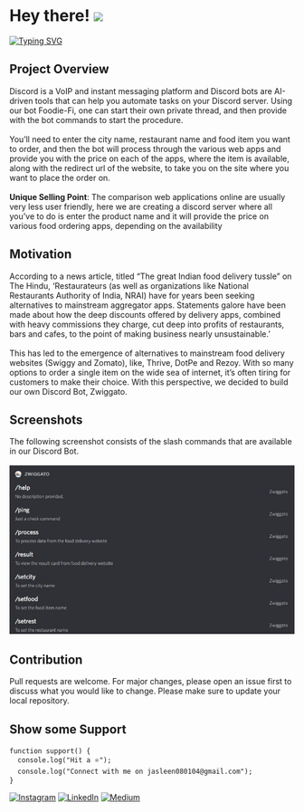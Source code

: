 # Hey there! <img src="https://raw.githubusercontent.com/MartinHeinz/MartinHeinz/master/wave.gif" width="30px">

[![Typing SVG](https://readme-typing-svg.herokuapp.com?font=Fira+Code&weight=600&size=21&pause=1000&color=0812DCE6&center=true&width=435&lines=Zwiggato+Discord+Bot)](https://git.io/typing-svg)

## Project Overview
Discord is a VoIP and instant messaging platform and Discord bots are AI-driven tools that can help you automate tasks on your Discord server. Using our bot Foodie-Fi, one can start their own private thread, and then provide with the bot commands to start the procedure. <br/><br/>
You’ll need to enter the city name, restaurant name and food item you want to order, and then the bot will process through the various web apps and provide you with the price on each of the apps, where the item is available, along with the redirect url of the website, to take you on the site where you want to place the order on. <br/><br/>
**Unique Selling Point**: The comparison web applications online are usually very less user friendly, here we are creating a discord server where all you’ve to do is enter the product name and it will provide the price on various food ordering apps, depending on the availability

## Motivation
According to a news article, titled “The great Indian food delivery tussle” on The Hindu, ‘Restaurateurs (as well as organizations like National Restaurants Authority of India, NRAI) have for years been seeking alternatives to mainstream aggregator apps. Statements galore have been made about how the deep discounts offered by delivery apps, combined with heavy commissions they charge, cut deep into profits of restaurants, bars and cafes, to the point of making business nearly unsustainable.’ <br/><br/>
This has led to the emergence of alternatives to mainstream food delivery websites (Swiggy and Zomato), like, Thrive, DotPe and Rezoy. With so many options to order a single item on the wide sea of internet, it’s often tiring for customers to make their choice. With this perspective, we decided to build our own Discord Bot, Zwiggato.

## Screenshots
The following screenshot consists of the slash commands that are available in our Discord Bot. <br/><br/>
![alt text](https://github.com/Jasleen8801/Zwiggato/blob/master/commands.jpg?raw=true)

## Contribution
Pull requests are welcome. For major changes, please open an issue first to discuss what you would like to change.
Please make sure to update your local repository.

## Show some Support
```
function support() {
  console.log("Hit a ⭐");
  console.log("Connect with me on jasleen080104@gmail.com");
}
```
[![Instagram](https://img.shields.io/badge/Instagram-%23E4405F.svg?logo=Instagram&logoColor=white)](https://instagram.com/Jasleen88801) 
[![LinkedIn](https://img.shields.io/badge/LinkedIn-%230077B5.svg?logo=linkedin&logoColor=white)](https://www.linkedin.com/in/jasleen-kaur-9a27b821a/) 
[![Medium](https://img.shields.io/badge/Medium-12100E?logo=medium&logoColor=white)](https://medium.com/@jkaur1_be21) 
